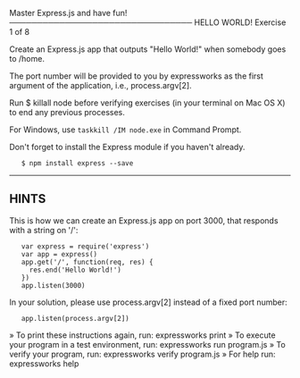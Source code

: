 Master Express.js and have fun!
─────────────────────────────────
HELLO WORLD!
Exercise 1 of 8

Create an Express.js app that outputs "Hello World!" when somebody goes to /home.

The port number will be provided to you by expressworks as the first argument of
the application, i.e., process.argv[2].

Run $ killall node  before verifying exercises (in your terminal on Mac OS X) to end any previous processes.

For Windows, use `taskkill /IM node.exe` in Command Prompt.

Don't forget to install the Express module if you haven't already.
```
   $ npm install express --save
```
-------------------------------------------------------------------------------

## HINTS

This is how we can create an Express.js app on port 3000, that responds with
a string on '/':
```
   var express = require('express')
   var app = express()
   app.get('/', function(req, res) {
     res.end('Hello World!')
   })
   app.listen(3000)
```
In your solution, please use process.argv[2] instead of a fixed port number:
```
   app.listen(process.argv[2])
```

» To print these instructions again, run: expressworks print
» To execute your program in a test environment, run: expressworks run program.js
» To verify your program, run: expressworks verify program.js
» For help run: expressworks help
